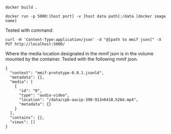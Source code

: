 
`docker build .`

`docker run -p 5000:[host port] -v [host data path]:/data [docker image name]`

Tested with command:

`curl -H 'Content-Type:application/json' -d "@[path to mmif json]" -X PUT http://localhost:5000/` 

Where the media location designated in the mmif json is in the volume mounted by the container.
Tested with the following mmif json. 

```
{
  "context": "mmif-prototype-0.0.1.jsonld",
  "metadata": {},
  "media": [
    {
      "id": "0",
      "type": "audio-video",
      "location": "/data/cpb-aacip-398-913n6418.h264.mp4",
      "metadata": {}
    }
  ],
  "contains": {},
  "views": []
}
```

